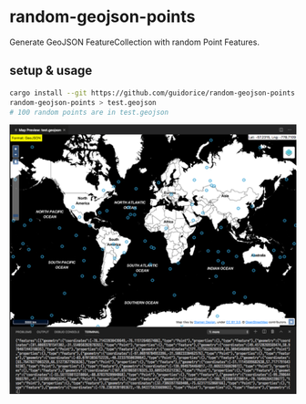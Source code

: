 # random-geojson-points

Generate GeoJSON FeatureCollection with random Point Features.

## setup & usage

```bash
cargo install --git https://github.com/guidorice/random-geojson-points.git
random-geojson-points > test.geojson
# 100 random points are in test.geojson
```

![map preview](screenshot.png "Look all the random points")